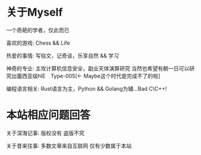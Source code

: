 # 关于Myself

一个奇葩的学者，仅此而已

喜欢的游戏: Chess && Life

热爱的事情: 写俗文，记奇谈，乐享自然 && 学习

神奇的专业: 主攻计算机信息安全，副业天体演算研究
当然也希望有朝一日可以研究出蕾西亚级hIE　Type-005[<- Maybe这个时代是完成不了的啦]

编程语言相关: Rust语言为主，Python && Golang为辅...Bad C\C++!

# 本站相应问题回答

关于深海记事: 版权没有 盗版不究

关于昔来往事: 多数文章来自互联网 仅有少数属于本站